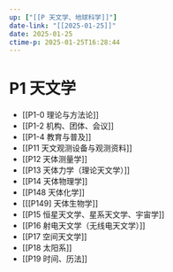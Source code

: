 ```yaml
---
up: ["[[P 天文学、地球科学]]"]
date-link: "[[2025-01-25]]"
date: 2025-01-25
ctime-p: 2025-01-25T16:28:44
---
```


# P1 天文学

- [[P1-0 理论与方法论]]
- [[P1-2 机构、团体、会议]]
- [[P1-4 教育与普及]]
- [[P11 天文观测设备与观测资料]]
- [[P12 天体测量学]]
- [[P13 天体力学（理论天文学）]]
- [[P14 天体物理学]]
- [[P148 天体化学]]
- [[[P149] 天体生物学]]
- [[P15 恒星天文学、星系天文学、宇宙学]]
- [[P16 射电天文学（无线电天文学）]]
- [[P17 空间天文学]]
- [[P18 太阳系]]
- [[P19 时间、历法]]

